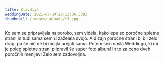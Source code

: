 ```yaml
---
title: Klavdija
weddingDate: 2021-07-10T20:13:36.538Z
thumbnail: /images/uploads/t3.jpg
---
```

Ko sem se pripravljala na poroko, sem videla, kako lepe so poročne spletne strani in tudi sama sem si zaželela svojo. A dizajn poročne strani bi bil zelo drag, pa še nič ne bi mogla urejati sama. Potem sem našla Weddingo, ki
mi je poleg spletne strani pripravil še super foto album! In to za ceno dveh poročnih menijev! Zelo sem zadovoljna.
